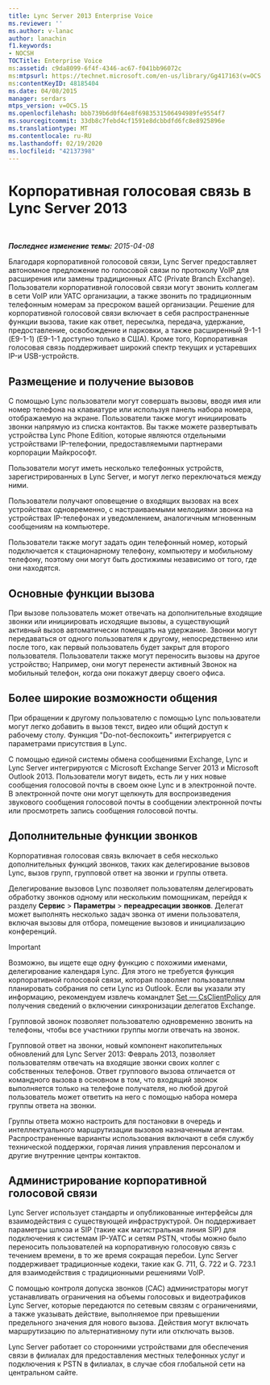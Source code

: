 ```yaml
---
title: Lync Server 2013 Enterprise Voice
ms.reviewer: ''
ms.author: v-lanac
author: lanachin
f1.keywords:
- NOCSH
TOCTitle: Enterprise Voice
ms:assetid: c9da8099-6f4f-4346-ac67-f041bb96072c
ms:mtpsurl: https://technet.microsoft.com/en-us/library/Gg417163(v=OCS.15)
ms:contentKeyID: 48185404
ms.date: 04/08/2015
manager: serdars
mtps_version: v=OCS.15
ms.openlocfilehash: bbb739b6d0f64e8f6983531506494989fe9554f7
ms.sourcegitcommit: 33db8c7febd4cf1591e8dcbbdfd6fc8e8925896e
ms.translationtype: MT
ms.contentlocale: ru-RU
ms.lasthandoff: 02/19/2020
ms.locfileid: "42137398"
---
```

<div data-xmlns="http://www.w3.org/1999/xhtml">

<div class="topic" data-xmlns="http://www.w3.org/1999/xhtml" data-msxsl="urn:schemas-microsoft-com:xslt" data-cs="http://msdn.microsoft.com/">

<div data-asp="https://msdn2.microsoft.com/asp">

# <a name="enterprise-voice-in-lync-server-2013"></a>Корпоративная голосовая связь в Lync Server 2013

</div>

<div id="mainSection">

<div id="mainBody">

<span> </span>

_**Последнее изменение темы:** 2015-04-08_

Благодаря корпоративной голосовой связи, Lync Server предоставляет автономное предложение по голосовой связи по протоколу VoIP для расширения или замены традиционных АТС (Private Branch Exchange). Пользователи корпоративной голосовой связи могут звонить коллегам в сети VoIP или УАТС организации, а также звонить по традиционным телефонным номерам за пресроком вашей организации. Решение для корпоративной голосовой связи включает в себя распространенные функции вызова, такие как ответ, пересылка, передача, удержание, предоставление, освобождение и парковки, а также расширенный 9-1-1 (E9-1-1) (E9-1-1 доступно только в США). Кроме того, Корпоративная голосовая связь поддерживает широкий спектр текущих и устаревших IP-и USB-устройств.

<div>

## <a name="placing-and-receiving-calls"></a>Размещение и получение вызовов

С помощью Lync пользователи могут совершать вызовы, вводя имя или номер телефона на клавиатуре или используя панель набора номера, отображаемую на экране. Пользователи также могут инициировать звонки напрямую из списка контактов. Вы также можете развертывать устройства Lync Phone Edition, которые являются отдельными устройствами IP-телефонии, предоставляемыми партнерами корпорации Майкрософт.

Пользователи могут иметь несколько телефонных устройств, зарегистрированных в Lync Server, и могут легко переключаться между ними.

Пользователи получают оповещение о входящих вызовах на всех устройствах одновременно, с настраиваемыми мелодиями звонка на устройствах IP-телефонах и уведомлением, аналогичным мгновенным сообщениям на компьютере.

Пользователи также могут задать один телефонный номер, который подключается к стационарному телефону, компьютеру и мобильному телефону, поэтому они могут быть достижимы независимо от того, где они находятся.

</div>

<div>

## <a name="basic-call-features"></a>Основные функции вызова

При вызове пользователь может отвечать на дополнительные входящие звонки или инициировать исходящие вызовы, а существующий активный вызов автоматически помещать на удержание. Звонки могут передаваться от одного пользователя к другому, непосредственно или после того, как первый пользователь будет закрыт для второго пользователя. Пользователи также могут переносить вызовы на другое устройство; Например, они могут перенести активный Звонок на мобильный телефон, когда они покажут дверцу своего офиса.

</div>

<div>

## <a name="richer-communications"></a>Более широкие возможности общения

При обращении к другому пользователю с помощью Lync пользователи могут легко добавить в вызов текст, видео или общий доступ к рабочему столу. Функция "Do-not-беспокоить" интегрируется с параметрами присутствия в Lync.

С помощью единой системы обмена сообщениями Exchange, Lync и Lync Server интегрируются с Microsoft Exchange Server 2013 и Microsoft Outlook 2013. Пользователи могут видеть, есть ли у них новые сообщения голосовой почты в своем окне Lync и в электронной почте. В электронной почте они могут щелкнуть для воспроизведения звукового сообщения голосовой почты в сообщении электронной почты или просмотреть запись сообщения голосовой почты.

</div>

<div>

## <a name="advanced-calling-features"></a>Дополнительные функции звонков

Корпоративная голосовая связь включает в себя несколько дополнительных функций звонков, таких как делегирование вызовов Lync, вызов групп, групповой ответ на звонки и группы ответа.

Делегирование вызовов Lync позволяет пользователям делегировать обработку звонков одному или нескольким помощникам, перейдя к разделу **Сервис** \> **Параметры** \> **переадресации звонков**. Делегат может выполнять несколько задач звонка от имени пользователя, включая вызовы для отбора, помещение вызовов и инициализацию конференций.

<div>


> [!IMPORTANT]  
> Возможно, вы ищете еще одну функцию с похожими именами, делегирование календаря Lync. Для этого не требуется функция корпоративной голосовой связи, которая позволяет пользователям планировать собрания по сети Lync из Outlook. Если вы указали эту информацию, рекомендуем извлечь командлет <A href="https://docs.microsoft.com/powershell/module/skype/Set-CsClientPolicy">Set — CsClientPolicy</A> для получения сведений о включении синхронизации делегатов Exchange.



</div>

Групповой звонок позволяет пользователю одновременно звонить на телефоны, чтобы все участники группы могли отвечать на звонок.

Групповой ответ на звонки, новый компонент накопительных обновлений для Lync Server 2013: Февраль 2013, позволяет пользователям отвечать на входящие звонки своих коллег с собственных телефонов. Ответ группового вызова отличается от командного вызова в основном в том, что входящий звонок выполняется только на телефоне получателя, но любой другой пользователь может ответить на него с помощью набора номера группы ответа на звонки.

Группы ответа можно настроить для постановки в очередь и интеллектуального маршрутизации вызовов назначенным агентам. Распространенные варианты использования включают в себя службу технической поддержки, горячая линия управления персоналом и другие внутренние центры контактов.

</div>

<div>

## <a name="enterprise-voice-administration"></a>Администрирование корпоративной голосовой связи

Lync Server использует стандарты и опубликованные интерфейсы для взаимодействия с существующей инфраструктурой. Он поддерживает параметры шлюза и SIP (такие как магистральная линия SIP) для подключения к системам IP-УАТС и сетям PSTN, чтобы можно было переносить пользователей на корпоративную голосовую связь с течением времени, в то же время сокращая перебои. Lync Server поддерживает традиционные кодеки, такие как G. 711, G. 722 и G. 723.1 для взаимодействия с традиционными решениями VoIP.

С помощью контроля допуска звонков (CAC) администраторы могут устанавливать ограничения на объемы голосовых и видеотрафиков Lync Server, которые передаются по сетевым связям с ограничениями, а также указывать действие, выполняемое при превышении предельного значения для нового вызова. Действия могут включать маршрутизацию по альтернативному пути или отключать вызов.

Lync Server работает со сторонними устройствами для обеспечения связи в филиалах для предоставления местных телефонных услуг и подключения к PSTN в филиалах, в случае сбоя глобальной сети на центральном сайте.

</div>

</div>

<span> </span>

</div>

</div>

</div>

